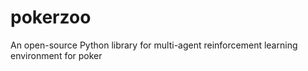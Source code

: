 # pokerzoo
An open-source Python library for multi-agent reinforcement learning environment for poker
